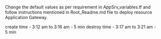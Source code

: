 Change the default values as per requirement in AppSrv_variables.tf and follow instructions mentioned in Root_Readme.md file to deploy resource Application Gateway. 

create time - 3:12 am to 3:16 am - 5 min
destroy time - 3:17 am to 3:21 am - 5 min



